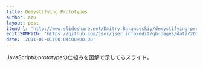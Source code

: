 ```yaml
---
title: Demystifying Prototypes
author: azu
layout: post
itemUrl: 'http://www.slideshare.net/Dmitry.Baranovskiy/demystifying-prototypes-6183470'
editJSONPath: 'https://github.com/jser/jser.info/edit/gh-pages/data/2011/01/index.json'
date: '2011-01-01T00:04:00+00:00'
---
```

JavaScriptのprototypeの仕組みを図解で示してるスライド。
